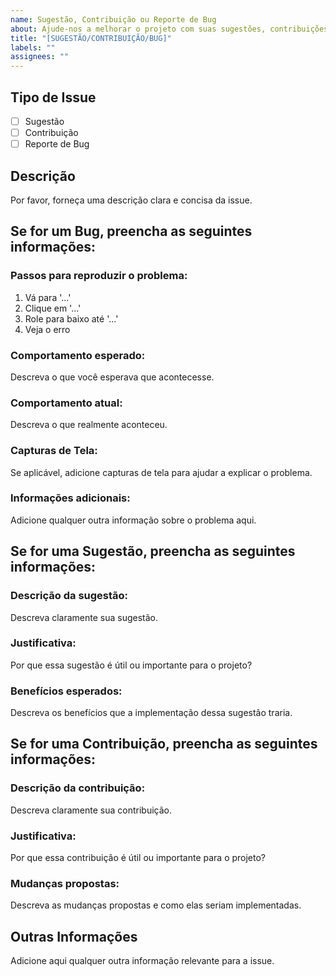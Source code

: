 ```yaml
---
name: Sugestão, Contribuição ou Reporte de Bug
about: Ajude-nos a melhorar o projeto com suas sugestões, contribuições ou reportando bugs
title: "[SUGESTÃO/CONTRIBUIÇÃO/BUG]"
labels: ""
assignees: ""
---
```


## Tipo de Issue

- [ ] Sugestão
- [ ] Contribuição
- [ ] Reporte de Bug

## Descrição

Por favor, forneça uma descrição clara e concisa da issue.

## Se for um Bug, preencha as seguintes informações:

### Passos para reproduzir o problema:

1. Vá para '...'
2. Clique em '...'
3. Role para baixo até '...'
4. Veja o erro

### Comportamento esperado:

Descreva o que você esperava que acontecesse.

### Comportamento atual:

Descreva o que realmente aconteceu.

### Capturas de Tela:

Se aplicável, adicione capturas de tela para ajudar a explicar o problema.

### Informações adicionais:

Adicione qualquer outra informação sobre o problema aqui.

## Se for uma Sugestão, preencha as seguintes informações:

### Descrição da sugestão:

Descreva claramente sua sugestão.

### Justificativa:

Por que essa sugestão é útil ou importante para o projeto?

### Benefícios esperados:

Descreva os benefícios que a implementação dessa sugestão traria.

## Se for uma Contribuição, preencha as seguintes informações:

### Descrição da contribuição:

Descreva claramente sua contribuição.

### Justificativa:

Por que essa contribuição é útil ou importante para o projeto?

### Mudanças propostas:

Descreva as mudanças propostas e como elas seriam implementadas.

## Outras Informações

Adicione aqui qualquer outra informação relevante para a issue.
